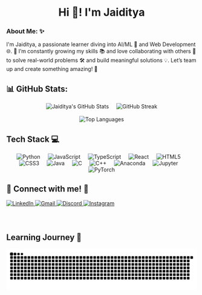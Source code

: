<h1 align="center">Hi 👋! I'm Jaiditya</h1>

### About Me: ✨
I'm Jaiditya, a passionate learner diving into AI/ML 🤖 and Web Development 🌐. 🚀 I’m constantly growing my skills 📚 and love collaborating with others 🤝 to solve real-world problems 🛠️ and build meaningful solutions 💡. Let’s team up and create something amazing! 🌟


## 📊 GitHub Stats:
<div align="center">
  <div style="display: flex; justify-content: center; flex-wrap: wrap; gap: 20px;">
    <img src="https://github-readme-stats.vercel.app/api?username=JAK0707&theme=dark&hide_border=false&include_all_commits=true&count_private=false" alt="Jaiditya's GitHub Stats" style="max-width: 48%;"/>
    <img src="https://github-readme-streak-stats.herokuapp.com/?user=JAK0707&theme=dark&hide_border=false" alt="GitHub Streak" style="max-width: 48%;"/>
  </div>
  <br/>
  <img src="https://github-readme-stats.vercel.app/api/top-langs/?username=JAK0707&theme=dark&hide_border=false&include_all_commits=true&count_private=false&layout=compact" alt="Top Languages" style="max-width: 100%;"/>
</div>

###

<h2 align="left">Tech Stack 💻</h2>
<div align="center">
  <img src="https://cdn.jsdelivr.net/gh/devicons/devicon/icons/python/python-original.svg" height="50" alt="Python" />
  <img width="12" />
  <img src="https://cdn.jsdelivr.net/gh/devicons/devicon/icons/javascript/javascript-original.svg" height="50" alt="JavaScript" />
  <img width="12" />
  <img src="https://cdn.jsdelivr.net/gh/devicons/devicon/icons/typescript/typescript-original.svg" height="50" alt="TypeScript" />
  <img width="12" />
  <img src="https://cdn.jsdelivr.net/gh/devicons/devicon/icons/react/react-original.svg" height="50" alt="React" />
  <img width="12" />
  <img src="https://cdn.jsdelivr.net/gh/devicons/devicon/icons/html5/html5-original.svg" height="50" alt="HTML5" />
  <img width="12" />
  <img src="https://cdn.jsdelivr.net/gh/devicons/devicon/icons/css3/css3-original.svg" height="50" alt="CSS3" />
  <img width="12" />
  <img src="https://cdn.jsdelivr.net/gh/devicons/devicon/icons/java/java-original.svg" height="50" alt="Java" />
  <img width="12" />
  <img src="https://skillicons.dev/icons?i=c" height="50" alt="C" />
  <img width="12" />
  <img src="https://cdn.jsdelivr.net/gh/devicons/devicon/icons/cplusplus/cplusplus-original.svg" height="50" alt="C++" />
  <img width="12" />
  <img src="https://cdn.jsdelivr.net/gh/devicons/devicon/icons/anaconda/anaconda-original.svg" height="50" alt="Anaconda" />
  <img width="12" />
  <img src="https://cdn.jsdelivr.net/gh/devicons/devicon/icons/jupyter/jupyter-original.svg" height="50" alt="Jupyter" />
  <img width="12" />
  <img src="https://cdn.simpleicons.org/pytorch/EE4C2C" height="50" alt="PyTorch" />
</div>

###

<h2 align="left">🌟 Connect with me! 🌟</h2>
<div align="left">
  <a href="https://www.linkedin.com/in/jak0707/" target="_blank">
    <img src="https://img.shields.io/static/v1?message=LinkedIn&logo=linkedin&label=&color=0077B5&logoColor=white&labelColor=&style=for-the-badge" height="35" alt="LinkedIn" />
  </a>
  <a href="mailto:jkapoor_be23@thapar.edu" target="_blank">
    <img src="https://img.shields.io/static/v1?message=Gmail&logo=gmail&label=&color=D14836&logoColor=white&labelColor=&style=for-the-badge" height="35" alt="Gmail" />
  </a>
  <a href="https://discord.com/users/jak0707" target="_blank">
    <img src="https://img.shields.io/static/v1?message=Discord&logo=discord&label=&color=7289DA&logoColor=white&labelColor=&style=for-the-badge" height="35" alt="Discord" />
  </a>
  <a href="https://www.instagram.com/jaiditya.kapoor/" target="_blank">
    <img src="https://img.shields.io/static/v1?message=Instagram&logo=instagram&label=&color=E4405F&logoColor=white&labelColor=&style=for-the-badge" height="35" alt="Instagram" />
  </a>
</div>

###

<br clear="both">


<h2 align="left">Learning Journey 🚀</h2>
<picture>
  <source media="(prefers-color-scheme: dark)" srcset="https://raw.githubusercontent.com/JAK0707/JAK0707/output/github-snake-dark.svg" />
  <source media="(prefers-color-scheme: light)" srcset="https://raw.githubusercontent.com/JAK0707/JAK0707/output/github-snake.svg" />
  <img alt="github-snake" src="https://raw.githubusercontent.com/JAK0707/JAK0707/output/github-snake.svg" />
</picture>
